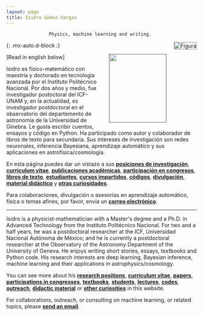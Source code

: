 ```yaml
---
layout: page
title: Isidro Gómez-Vargas
---
```


<div align="center"><code>Physics, machine learning and writing. </code></div>

![Figura](https://igomezv.github.io/assets/img/collage1.png){: .mx-auto.d-block :} 							
 

<style>
img {
  float: right;
  border: 1px dotted black;
  margin: 0px 0px 15px 20px;
}
</style>


<img src="https://igomezv.github.io/assets/img/isidroBN.png" width="150" height="180">

[Read in english below]

<p> Isidro es físico-matemático con maestría y doctorado en tecnología avanzada por el Instituto Politécnico Nacional. Por dos años y medio, fue investigador postoctoral del ICF-UNAM y, en la actualidad, es investigador postdoctoral en el observatorio del departemento de astronomía de la Universidad de Ginebra. Le gusta escribir cuentos, ensayos y código en Python. Ha participado como autor y colaborador de libros de texto para secundaria. Sus intereses de investigación son redes neuronales, inferencia Bayesiana, aprendizaje automático y sus aplicaciones en astrofísica/cosmología. </p>

En esta página puedes dar un vistazo a sus [**posiciones de investigación**](https://igomezv.github.io/cv/#research-positions), [**curriculum vitae**](https://igomezv.github.io/cv), [**publicaciones académicas**](https://igomezv.github.io/research/#list-of-papers), [**participación en congresos**](https://igomezv.github.io/research/#list-of-academic-presentations),  [**libros de texto**](https://igomezv.github.io/outreach/#text-books), [**estudiantes**](https://igomezv.github.io/teaching/#students), [**cursos impartidos**](https://igomezv.github.io/teaching/#courses), [**códigos**](code.md), [**divulgación**](https://igomezv.github.io/outreach/#outreach), [**material didáctico**](https://igomezv.github.io/outreach/#digital-didactic-material) y [**otras curiosidades**](https://igomezv.github.io/other).

Para colaboraciones, divulgación o asesorías en aprendizaje automático, física o temas afines, por favor, envía un [**correo electrónico**](mailto:igomezvargas@outlook.com). 

---

<p> Isidro is a physicist-mathematician with a Master's degree and a Ph.D. in Advanced Technology from the Instituto Politécnico Nacional. For two and a half years, he was a postdoctoral researcher at the ICF, Universidad Nacional Autónoma de México; and he is currently a postdoctoral researcher at the Observatory of the Astronomy Department of the University of Geneva. He enjoys writing short stories, essays, textbooks and Python code. His research interests are deep learning, Bayesian inference, machine learning and their applications in astrophysics/cosmology.</p>

You can see more about his [**research positions**](https://igomezv.github.io/cv/#research-positions), [**curriculum vitae**](https://igomezv.github.io/cv), [**papers**](https://igomezv.github.io/research/#list-of-papers), [**participations in congresses**](https://igomezv.github.io/research/#list-of-academic-presentations),  [**textbooks**](https://igomezv.github.io/outreach/#text-books), [**students**](https://igomezv.github.io/teaching/#students), [**lectures**](https://igomezv.github.io/teaching/#courses), [**codes**](code.md), [**outreach**](https://igomezv.github.io/outreach/#outreach), [**didactic material**](https://igomezv.github.io/outreach/#digital-didactic-material) or [**other curiosities**](https://igomezv.github.io/other) in this website.

For collaborations, outreach, or consulting on machine learning, or related topics, please [**send an email**](mailto:igomezvargas@outlook.com). 

						

